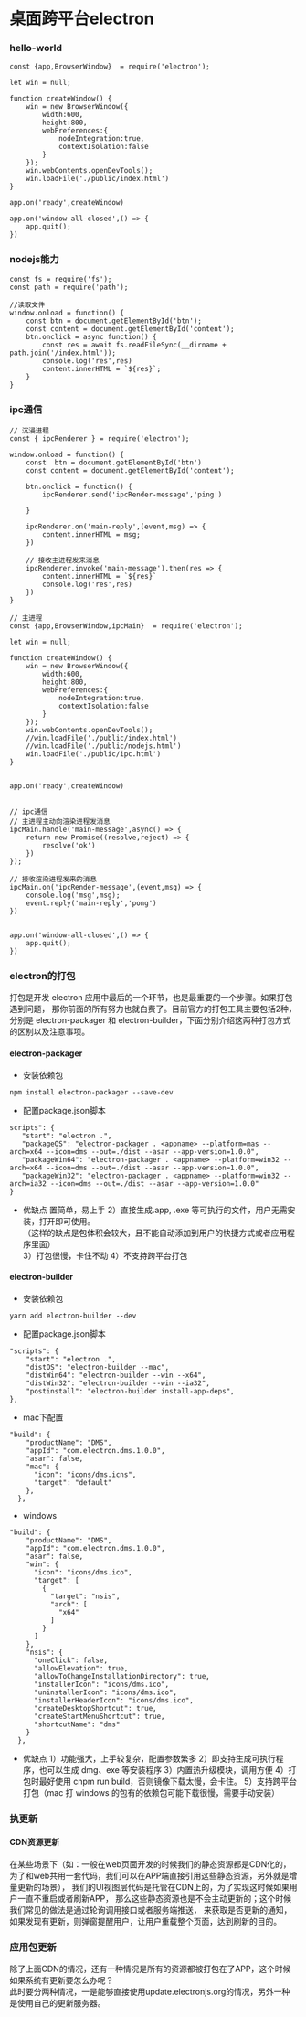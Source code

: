 
# 桌面跨平台electron
### hello-world 
```
const {app,BrowserWindow}  = require('electron');

let win = null;

function createWindow() {
    win = new BrowserWindow({
        width:600,
        height:800,
        webPreferences:{
            nodeIntegration:true,
            contextIsolation:false
        }
    });
    win.webContents.openDevTools();
    win.loadFile('./public/index.html')
}

app.on('ready',createWindow)

app.on('window-all-closed',() => {
    app.quit();
})
```
### nodejs能力
```
const fs = require('fs');
const path = require('path');

//读取文件
window.onload = function() {
    const btn = document.getElementById('btn');
    const content = document.getElementById('content');
    btn.onclick = async function() {
        const res = await fs.readFileSync(__dirname + path.join('/index.html'));
        console.log('res',res)
        content.innerHTML = `${res}`;
    }
}
```
### ipc通信

```
// 沉浸进程
const { ipcRenderer } = require('electron');

window.onload = function() {
    const  btn = document.getElementById('btn')
    const content = document.getElementById('content');

    btn.onclick = function() {
        ipcRenderer.send('ipcRender-message','ping')
        
    }

    ipcRenderer.on('main-reply',(event,msg) => {
        content.innerHTML = msg;
    })

    // 接收主进程发来消息
    ipcRenderer.invoke('main-message').then(res => {
        content.innerHTML = `${res}`
        console.log('res',res)
    })
}
```
```
// 主进程
const {app,BrowserWindow,ipcMain}  = require('electron');

let win = null;

function createWindow() {
    win = new BrowserWindow({
        width:600,
        height:800,
        webPreferences:{
            nodeIntegration:true,
            contextIsolation:false
        }
    });
    win.webContents.openDevTools();
    //win.loadFile('./public/index.html')
    //win.loadFile('./public/nodejs.html')
    win.loadFile('./public/ipc.html')
}


app.on('ready',createWindow)


// ipc通信
// 主进程主动向渲染进程发消息
ipcMain.handle('main-message',async() => {
    return new Promise((resolve,reject) => {
        resolve('ok')
    })
});

// 接收渲染进程发来的消息
ipcMain.on('ipcRender-message',(event,msg) => {
    console.log('msg',msg);
    event.reply('main-reply','pong')
})


app.on('window-all-closed',() => {
    app.quit();
})
```
### electron的打包
打包是开发 electron 应用中最后的一个环节，也是最重要的一个步骤。如果打包遇到问题， 
那你前面的所有努力也就白费了。目前官方的打包工具主要包括2种， 
分别是 electron-packager 和 electron-builder，下面分别介绍这两种打包方式的区别以及注意事项。
#### electron-packager
- 安装依赖包
```
npm install electron-packager --save-dev
```
- 配置package.json脚本
```
scripts": {
   "start": "electron .",
   "packageOS": "electron-packager . <appname> --platform=mas --arch=x64 --icon=dms --out=./dist --asar --app-version=1.0.0",
   "packageWin64": "electron-packager . <appname> --platform=win32 --arch=x64 --icon=dms --out=./dist --asar --app-version=1.0.0",
   "packageWin32": "electron-packager . <appname> --platform=win32 --arch=ia32 --icon=dms --out=./dist --asar --app-version=1.0.0"
}
```
- 优缺点
置简单，易上手 2）直接生成.app, .exe 等可执行的文件，用户无需安装，打开即可使用。  
（这样的缺点是包体积会较大，且不能自动添加到用户的快捷方式或者应用程序里面）  
 3）打包很慢，卡住不动 4）不支持跨平台打包

#### electron-builder
- 安装依赖包
```
yarn add electron-builder --dev
```
- 配置package.json脚本
```
"scripts": {
    "start": "electron .",
    "distOS": "electron-builder --mac",
    "distWin64": "electron-builder --win --x64",
    "distWin32": "electron-builder --win --ia32",
    "postinstall": "electron-builder install-app-deps",
},

```
- mac下配置
```
"build": {
    "productName": "DMS",
    "appId": "com.electron.dms.1.0.0",
    "asar": false,
    "mac": {
      "icon": "icons/dms.icns",
      "target": "default"
    },
  },
```
- windows
```
"build": {
    "productName": "DMS",
    "appId": "com.electron.dms.1.0.0",
    "asar": false,
    "win": {
      "icon": "icons/dms.ico",
      "target": [
        {
          "target": "nsis",
          "arch": [
            "x64"
          ]
        }
      ]
    },
    "nsis": {
      "oneClick": false,
      "allowElevation": true,
      "allowToChangeInstallationDirectory": true,
      "installerIcon": "icons/dms.ico",
      "uninstallerIcon": "icons/dms.ico",
      "installerHeaderIcon": "icons/dms.ico",
      "createDesktopShortcut": true,
      "createStartMenuShortcut": true,
      "shortcutName": "dms"
    }
  },
```
- 优缺点
1）功能强大，上手较复杂，配置参数繁多
2）即支持生成可执行程序，也可以生成 dmg、exe 等安装程序
3）内置热升级模块，调用方便
4）打包时最好使用 cnpm run build，否则镜像下载太慢，会卡住。
5）支持跨平台打包（mac 打 windows 的包有的依赖包可能下载很慢，需要手动安装）

### 执更新
#### CDN资源更新
在某些场景下（如：一般在web页面开发的时候我们的静态资源都是CDN化的，为了和web共用一套代码，我们可以在APP端直接引用这些静态资源，另外就是增量更新的场景）， 
我们的UI视图层代码是托管在CDN上的，为了实现这时候如果用户一直不重启或者刷新APP， 
那么这些静态资源也是不会主动更新的；这个时候我们常见的做法是通过轮询调用接口或者服务端推送， 
来获取是否更新的通知，如果发现有更新，则弹窗提醒用户，让用户重载整个页面，达到刷新的目的。 
### 应用包更新
除了上面CDN的情况，还有一种情况是所有的资源都被打包在了APP，这个时候如果系统有更新要怎么办呢？  
此时要分两种情况，一是能够直接使用update.electronjs.org的情况，另外一种是使用自己的更新服务器。







